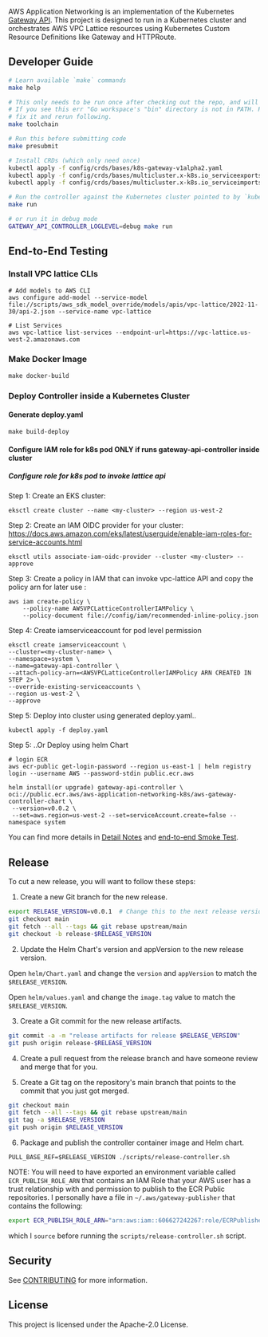 AWS Application Networking is an implementation of the Kubernetes [Gateway API](https://gateway-api.sigs.k8s.io/). This project is designed to run in a Kubernetes cluster and orchestrates AWS VPC Lattice resources using Kubernetes Custom Resource Definitions like Gateway and HTTPRoute.

## Developer Guide

```bash
# Learn available `make` commands
make help

# This only needs to be run once after checking out the repo, and will install tools/codegen required for development
# If you see this err "Go workspace's "bin" directory is not in PATH. Run 'export PATH="$PATH:${GOPATH:-$HOME/go}/bin"'."
# fix it and rerun following. 
make toolchain

# Run this before submitting code
make presubmit

# Install CRDs (which only need once) 
kubectl apply -f config/crds/bases/k8s-gateway-v1alpha2.yaml
kubectl apply -f config/crds/bases/multicluster.x-k8s.io_serviceexports.yaml
kubectl apply -f config/crds/bases/multicluster.x-k8s.io_serviceimports.yaml

# Run the controller against the Kubernetes cluster pointed to by `kubectl config current-context`
make run

# or run it in debug mode
GATEWAY_API_CONTROLLER_LOGLEVEL=debug make run
```

## End-to-End Testing

### Install VPC lattice CLIs

```
# Add models to AWS CLI
aws configure add-model --service-model file://scripts/aws_sdk_model_override/models/apis/vpc-lattice/2022-11-30/api-2.json --service-name vpc-lattice

# List Services
aws vpc-lattice list-services --endpoint-url=https://vpc-lattice.us-west-2.amazonaws.com

```

### Make Docker Image

```
make docker-build
```

### Deploy Controller inside a Kubernetes Cluster

#### Generate deploy.yaml

```
make build-deploy
```

####  Configure IAM role for k8s pod ONLY if runs gateway-api-controller inside cluster

##### Configure role for k8s pod to invoke lattice api

Step 1: Create an EKS cluster:

```
eksctl create cluster --name <my-cluster> --region us-west-2
```

Step 2: Create an IAM OIDC provider for your cluster:
https://docs.aws.amazon.com/eks/latest/userguide/enable-iam-roles-for-service-accounts.html
```
eksctl utils associate-iam-oidc-provider --cluster <my-cluster> --approve
```

Step 3: Create a policy in IAM that can invoke vpc-lattice API and copy the policy arn for later use :

```
aws iam create-policy \
    --policy-name AWSVPCLatticeControllerIAMPolicy \
    --policy-document file://config/iam/recommended-inline-policy.json
```


Step 4: Create iamserviceaccount for pod level permission
```
eksctl create iamserviceaccount \
--cluster=<my-cluster-name> \
--namespace=system \
--name=gateway-api-controller \
--attach-policy-arn=<AWSVPCLatticeControllerIAMPolicy ARN CREATED IN STEP 2> \
--override-existing-serviceaccounts \
--region us-west-2 \
--approve
```

Step 5: Deploy into cluster using generated deploy.yaml..

```
kubectl apply -f deploy.yaml
```

Step 5: ..Or Deploy using helm Chart

```
# login ECR
aws ecr-public get-login-password --region us-east-1 | helm registry login --username AWS --password-stdin public.ecr.aws
```

```
helm install(or upgrade) gateway-api-controller \
oci://public.ecr.aws/aws-application-networking-k8s/aws-gateway-controller-chart \
 --version=v0.0.2 \
 --set=aws.region=us-west-2 --set=serviceAccount.create=false --namespace system
```


You can find more details in  [Detail Notes](https://code.amazon.com/packages/MercuryK8SController/blobs/mainline/--/developer.md) and [end-to-end Smoke Test](https://quip-amazon.com/FaquAsssAitb/Testing-Manual-end-to-end-Smoke-Testing-for-Kubernetes-Controllers).

## Release

To cut a new release, you will want to follow these steps:

1. Create a new Git branch for the new release.

```bash
export RELEASE_VERSION=v0.0.1  # Change this to the next release version you want
git checkout main
git fetch --all --tags && git rebase upstream/main
git checkout -b release-$RELEASE_VERSION
```

2. Update the Helm Chart's version and appVersion to the new release version.

Open `helm/Chart.yaml` and change the `version` and `appVersion` to match the `$RELEASE_VERSION`.

Open `helm/values.yaml` and change the `image.tag` value to match the `$RELEASE_VERSION`.

3. Create a Git commit for the new release artifacts.

```bash
git commit -a -m "release artifacts for release $RELEASE_VERSION"
git push origin release-$RELEASE_VERSION
```

4. Create a pull request from the release branch and have someone review and
   merge that for you.

5. Create a Git tag on the repository's main branch that points to the commit
   that you just got merged.

```bash
git checkout main
git fetch --all --tags && git rebase upstream/main
git tag -a $RELEASE_VERSION
git push origin $RELEASE_VERSION
```

6. Package and publish the controller container image and Helm chart.

```
PULL_BASE_REF=$RELEASE_VERSION ./scripts/release-controller.sh
```

NOTE: You will need to have exported an environment variable called
`ECR_PUBLISH_ROLE_ARN` that contains an IAM Role that your AWS user has a trust
relationship with and permission to publish to the ECR Public repositories. I
personally have a file in `~/.aws/gateway-publisher` that contains the
following:

```bash
export ECR_PUBLISH_ROLE_ARN="arn:aws:iam::606627242267:role/ECRPublisher"
```

which I `source` before running the `scripts/release-controller.sh` script.

## Security

See [CONTRIBUTING](CONTRIBUTING.md#security-issue-notifications) for more information.

## License

This project is licensed under the Apache-2.0 License.
